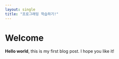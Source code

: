 ```yaml
---
layout: single
title: "프로그래밍 학습하기!" 
---
```


# Welcome

**Hello world**, this is my first blog post.
I hope you like it!
